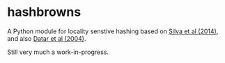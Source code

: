 # hashbrowns

A Python module for locality senstive hashing based on <a href="https://www.google.com/url?sa=t&rct=j&q=&esrc=s&source=web&cd=3&cad=rja&uact=8&ved=0ahUKEwjKx4W6spjVAhVLxVQKHZgmCqIQFggvMAI&url=http%3A%2F%2Feduardovalle.com%2Fwordpress%2Fwp-content%2Fuploads%2F2014%2F10%2Fsilva14sisapLargeScaleMetricLSH.pdf&usg=AFQjCNEzBzXg_F6lu0VWZ2sQI3x9lltrQQ">Silva et al (2014)</a>, and also <a href="https://graphics.stanford.edu/courses/cs468-06-fall/Papers/12%20lsh04.pdf">Datar et al (2004)</a>.

Still very much a work-in-progress.
